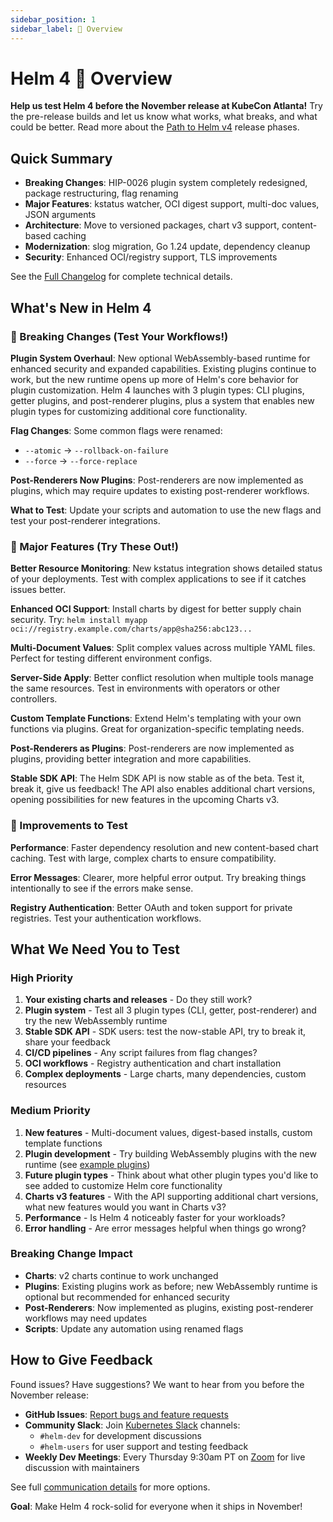 ```yaml
---
sidebar_position: 1
sidebar_label: 🔭 Overview
---
```


# Helm 4 🔭 Overview

**Help us test Helm 4 before the November release at KubeCon Atlanta!** Try the pre-release builds and let us know what works, what breaks, and what could be better. Read more about the [Path to Helm v4](https://helm.sh/blog/path-to-helm-v4/) release phases.

## Quick Summary

- **Breaking Changes**: HIP-0026 plugin system completely redesigned, package restructuring, flag renaming
- **Major Features**: kstatus watcher, OCI digest support, multi-doc values, JSON arguments
- **Architecture**: Move to versioned packages, chart v3 support, content-based caching
- **Modernization**: slog migration, Go 1.24 update, dependency cleanup
- **Security**: Enhanced OCI/registry support, TLS improvements

See the [Full Changelog](./changelog.md) for complete technical details.

## What's New in Helm 4

### 🚨 Breaking Changes (Test Your Workflows!)

**Plugin System Overhaul**: New optional WebAssembly-based runtime for enhanced security and expanded capabilities. Existing plugins continue to work, but the new runtime opens up more of Helm's core behavior for plugin customization. Helm 4 launches with 3 plugin types: CLI plugins, getter plugins, and post-renderer plugins, plus a system that enables new plugin types for customizing additional core functionality.

**Flag Changes**: Some common flags were renamed:
- `--atomic` → `--rollback-on-failure`
- `--force` → `--force-replace`

**Post-Renderers Now Plugins**: Post-renderers are now implemented as plugins, which may require updates to existing post-renderer workflows.

**What to Test**: Update your scripts and automation to use the new flags and test your post-renderer integrations.

### 🚀 Major Features (Try These Out!)

**Better Resource Monitoring**: New kstatus integration shows detailed status of your deployments. Test with complex applications to see if it catches issues better.

**Enhanced OCI Support**: Install charts by digest for better supply chain security. Try: `helm install myapp oci://registry.example.com/charts/app@sha256:abc123...`

**Multi-Document Values**: Split complex values across multiple YAML files. Perfect for testing different environment configs.

**Server-Side Apply**: Better conflict resolution when multiple tools manage the same resources. Test in environments with operators or other controllers.

**Custom Template Functions**: Extend Helm's templating with your own functions via plugins. Great for organization-specific templating needs.

**Post-Renderers as Plugins**: Post-renderers are now implemented as plugins, providing better integration and more capabilities.

**Stable SDK API**: The Helm SDK API is now stable as of the beta. Test it, break it, give us feedback! The API also enables additional chart versions, opening possibilities for new features in the upcoming Charts v3.

### 🔧 Improvements to Test

**Performance**: Faster dependency resolution and new content-based chart caching. Test with large, complex charts to ensure compatibility.

**Error Messages**: Clearer, more helpful error output. Try breaking things intentionally to see if the errors make sense.

**Registry Authentication**: Better OAuth and token support for private registries. Test your authentication workflows.

## What We Need You to Test

### High Priority
1. **Your existing charts and releases** - Do they still work?
2. **Plugin system** - Test all 3 plugin types (CLI, getter, post-renderer) and try the new WebAssembly runtime
3. **Stable SDK API** - SDK users: test the now-stable API, try to break it, share your feedback
4. **CI/CD pipelines** - Any script failures from flag changes?
5. **OCI workflows** - Registry authentication and chart installation
6. **Complex deployments** - Large charts, many dependencies, custom resources

### Medium Priority
1. **New features** - Multi-document values, digest-based installs, custom template functions
2. **Plugin development** - Try building WebAssembly plugins with the new runtime (see [example plugins](https://github.com/scottrigby/h4-example-plugins))
3. **Future plugin types** - Think about what other plugin types you'd like to see added to customize Helm core functionality
4. **Charts v3 features** - With the API supporting additional chart versions, what new features would you want in Charts v3?
5. **Performance** - Is Helm 4 noticeably faster for your workloads?
6. **Error handling** - Are error messages helpful when things go wrong?

### Breaking Change Impact
- **Charts**: v2 charts continue to work unchanged
- **Plugins**: Existing plugins work as before; new WebAssembly runtime is optional but recommended for enhanced security
- **Post-Renderers**: Now implemented as plugins, existing post-renderer workflows may need updates
- **Scripts**: Update any automation using renamed flags

## How to Give Feedback

Found issues? Have suggestions? We want to hear from you before the November release:

- **GitHub Issues**: [Report bugs and feature requests](https://github.com/helm/helm/issues/new)
- **Community Slack**: Join [Kubernetes Slack](https://slack.kubernetes.io/) channels:
  - `#helm-dev` for development discussions
  - `#helm-users` for user support and testing feedback
- **Weekly Dev Meetings**: Every Thursday 9:30am PT on [Zoom](https://zoom.us/j/696660622?pwd=MGsraXZ1UkVlTkJLc1B5U05KN053QT09) for live discussion with maintainers

See full [communication details](https://github.com/helm/community/blob/main/communication.md) for more options.

**Goal**: Make Helm 4 rock-solid for everyone when it ships in November!
